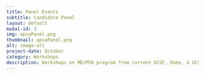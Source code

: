 ```yaml
---
title: Panel Events
subtitle: Candidate Panel
layout: default
modal-id: 3
img: apsaPanel.png
thumbnail: apsaPanel.png
alt: image-alt
project-date: October
category: Workshops
description: Workshops on MD/PhD program from current UCSF, Duke, & UCSD MST students about applying and pursuing their program.
---
```

